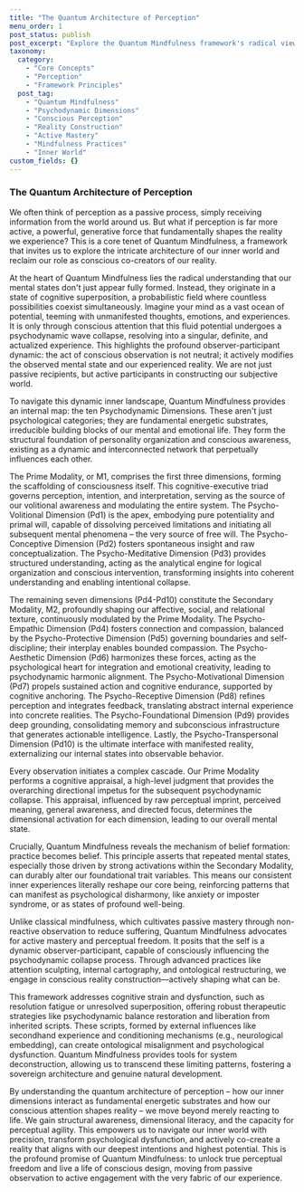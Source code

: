 ```yaml
---
title: "The Quantum Architecture of Perception"
menu_order: 1
post_status: publish
post_excerpt: "Explore the Quantum Mindfulness framework's radical view of perception as an active, generative force. Learn how psychodynamic dimensions shape your reality, and how conscious attention allows you to move beyond passive observation to actively co-create your experience."
taxonomy:
  category:
    - "Core Concepts"
    - "Perception"
    - "Framework Principles"
  post_tag:
    - "Quantum Mindfulness"
    - "Psychodynamic Dimensions"
    - "Conscious Perception"
    - "Reality Construction"
    - "Active Mastery"
    - "Mindfulness Practices"
    - "Inner World"
custom_fields: {}
---
```


### The Quantum Architecture of Perception

We often think of perception as a passive process, simply receiving information from the world around us. But what if perception is far more active, a powerful, generative force that fundamentally shapes the reality we experience? This is a core tenet of Quantum Mindfulness, a framework that invites us to explore the intricate architecture of our inner world and reclaim our role as conscious co-creators of our reality.

At the heart of Quantum Mindfulness lies the radical understanding that our mental states don't just appear fully formed. Instead, they originate in a state of cognitive superposition, a probabilistic field where countless possibilities coexist simultaneously. Imagine your mind as a vast ocean of potential, teeming with unmanifested thoughts, emotions, and experiences. It is only through conscious attention that this fluid potential undergoes a psychodynamic wave collapse, resolving into a singular, definite, and actualized experience. This highlights the profound observer-participant dynamic: the act of conscious observation is not neutral; it actively modifies the observed mental state and our experienced reality. We are not just passive recipients, but active participants in constructing our subjective world.

To navigate this dynamic inner landscape, Quantum Mindfulness provides an internal map: the ten Psychodynamic Dimensions. These aren't just psychological categories; they are fundamental energetic substrates, irreducible building blocks of our mental and emotional life. They form the structural foundation of personality organization and conscious awareness, existing as a dynamic and interconnected network that perpetually influences each other.

The Prime Modality, or M1, comprises the first three dimensions, forming the scaffolding of consciousness itself. This cognitive-executive triad governs perception, intention, and interpretation, serving as the source of our volitional awareness and modulating the entire system. The Psycho-Volitional Dimension (Pd1) is the apex, embodying pure potentiality and primal will, capable of dissolving perceived limitations and initiating all subsequent mental phenomena – the very source of free will. The Psycho-Conceptive Dimension (Pd2) fosters spontaneous insight and raw conceptualization. The Psycho-Meditative Dimension (Pd3) provides structured understanding, acting as the analytical engine for logical organization and conscious intervention, transforming insights into coherent understanding and enabling intentional collapse.

The remaining seven dimensions (Pd4-Pd10) constitute the Secondary Modality, M2, profoundly shaping our affective, social, and relational texture, continuously modulated by the Prime Modality. The Psycho-Empathic Dimension (Pd4) fosters connection and compassion, balanced by the Psycho-Protective Dimension (Pd5) governing boundaries and self-discipline; their interplay enables bounded compassion. The Psycho-Aesthetic Dimension (Pd6) harmonizes these forces, acting as the psychological heart for integration and emotional creativity, leading to psychodynamic harmonic alignment. The Psycho-Motivational Dimension (Pd7) propels sustained action and cognitive endurance, supported by cognitive anchoring. The Psycho-Receptive Dimension (Pd8) refines perception and integrates feedback, translating abstract internal experience into concrete realities. The Psycho-Foundational Dimension (Pd9) provides deep grounding, consolidating memory and subconscious infrastructure that generates actionable intelligence. Lastly, the Psycho-Transpersonal Dimension (Pd10) is the ultimate interface with manifested reality, externalizing our internal states into observable behavior.

Every observation initiates a complex cascade. Our Prime Modality performs a cognitive appraisal, a high-level judgment that provides the overarching directional impetus for the subsequent psychodynamic collapse. This appraisal, influenced by raw perceptual imprint, perceived meaning, general awareness, and directed focus, determines the dimensional activation for each dimension, leading to our overall mental state.

Crucially, Quantum Mindfulness reveals the mechanism of belief formation: practice becomes belief. This principle asserts that repeated mental states, especially those driven by strong activations within the Secondary Modality, can durably alter our foundational trait variables. This means our consistent inner experiences literally reshape our core being, reinforcing patterns that can manifest as psychological disharmony, like anxiety or imposter syndrome, or as states of profound well-being.

Unlike classical mindfulness, which cultivates passive mastery through non-reactive observation to reduce suffering, Quantum Mindfulness advocates for active mastery and perceptual freedom. It posits that the self is a dynamic observer-participant, capable of consciously influencing the psychodynamic collapse process. Through advanced practices like attention sculpting, internal cartography, and ontological restructuring, we engage in conscious reality construction—actively shaping what can be.

This framework addresses cognitive strain and dysfunction, such as resolution fatigue or unresolved superposition, offering robust therapeutic strategies like psychodynamic balance restoration and liberation from inherited scripts. These scripts, formed by external influences like secondhand experience and conditioning mechanisms (e.g., neurological embedding), can create ontological misalignment and psychological dysfunction. Quantum Mindfulness provides tools for system deconstruction, allowing us to transcend these limiting patterns, fostering a sovereign architecture and genuine natural development.

By understanding the quantum architecture of perception – how our inner dimensions interact as fundamental energetic substrates and how our conscious attention shapes reality – we move beyond merely reacting to life. We gain structural awareness, dimensional literacy, and the capacity for perceptual agility. This empowers us to navigate our inner world with precision, transform psychological dysfunction, and actively co-create a reality that aligns with our deepest intentions and highest potential. This is the profound promise of Quantum Mindfulness: to unlock true perceptual freedom and live a life of conscious design, moving from passive observation to active engagement with the very fabric of our experience.